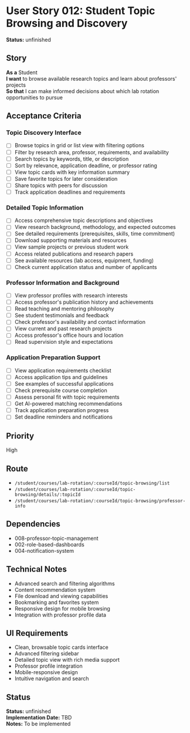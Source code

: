 # User Story 012: Student Topic Browsing and Discovery

**Status:** unfinished

## Story
**As a** Student  
**I want** to browse available research topics and learn about professors' projects  
**So that** I can make informed decisions about which lab rotation opportunities to pursue

## Acceptance Criteria

### Topic Discovery Interface
- [ ] Browse topics in grid or list view with filtering options
- [ ] Filter by research area, professor, requirements, and availability
- [ ] Search topics by keywords, title, or description
- [ ] Sort by relevance, application deadline, or professor rating
- [ ] View topic cards with key information summary
- [ ] Save favorite topics for later consideration
- [ ] Share topics with peers for discussion
- [ ] Track application deadlines and requirements

### Detailed Topic Information
- [ ] Access comprehensive topic descriptions and objectives
- [ ] View research background, methodology, and expected outcomes
- [ ] See detailed requirements (prerequisites, skills, time commitment)
- [ ] Download supporting materials and resources
- [ ] View sample projects or previous student work
- [ ] Access related publications and research papers
- [ ] See available resources (lab access, equipment, funding)
- [ ] Check current application status and number of applicants

### Professor Information and Background
- [ ] View professor profiles with research interests
- [ ] Access professor's publication history and achievements
- [ ] Read teaching and mentoring philosophy
- [ ] See student testimonials and feedback
- [ ] Check professor's availability and contact information
- [ ] View current and past research projects
- [ ] Access professor's office hours and location
- [ ] Read supervision style and expectations

### Application Preparation Support
- [ ] View application requirements checklist
- [ ] Access application tips and guidelines
- [ ] See examples of successful applications
- [ ] Check prerequisite course completion
- [ ] Assess personal fit with topic requirements
- [ ] Get AI-powered matching recommendations
- [ ] Track application preparation progress
- [ ] Set deadline reminders and notifications

## Priority
High

## Route
- `/student/courses/lab-rotation/:courseId/topic-browsing/list`
- `/student/courses/lab-rotation/:courseId/topic-browsing/details/:topicId`
- `/student/courses/lab-rotation/:courseId/topic-browsing/professor-info`

## Dependencies
- 008-professor-topic-management
- 002-role-based-dashboards
- 004-notification-system

## Technical Notes
- Advanced search and filtering algorithms
- Content recommendation system
- File download and viewing capabilities
- Bookmarking and favorites system
- Responsive design for mobile browsing
- Integration with professor profile data

## UI Requirements
- Clean, browsable topic cards interface
- Advanced filtering sidebar
- Detailed topic view with rich media support
- Professor profile integration
- Mobile-responsive design
- Intuitive navigation and search
## Status
**Status:** unfinished  
**Implementation Date:** TBD  
**Notes:** To be implemented
